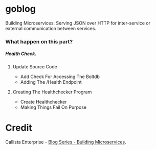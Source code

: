 # goblog
Building Microservices: Serving JSON over HTTP for inter-service or external communication between services.


### What happen on this part?

##### Health Check.
1. Update Source Code
    -	Add Check For Accessing The Boltdb
    -	Adding The /Health Endpoint


2. Creating The Healthchecker Program
    -	Create Healthchecker
    -	Making Things Fail On Purpose




# Credit
Callista Enterprise - [Blog Series - Building Microservices](http://callistaenterprise.se/blogg/teknik/2015/05/20/blog-series-building-microservices/).